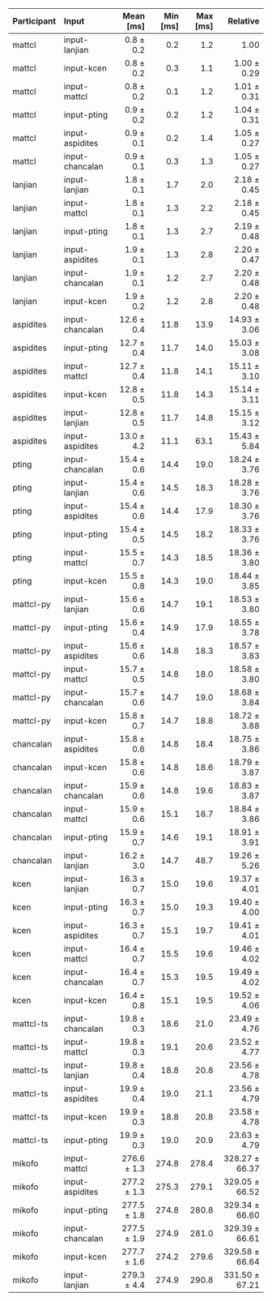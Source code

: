 | Participant | Input | Mean [ms] | Min [ms] | Max [ms] | Relative |
|:---|:---|---:|---:|---:|---:|
| mattcl | input-lanjian | 0.8 ± 0.2 | 0.2 | 1.2 | 1.00 |
| mattcl | input-kcen | 0.8 ± 0.2 | 0.3 | 1.1 | 1.00 ± 0.29 |
| mattcl | input-mattcl | 0.8 ± 0.2 | 0.1 | 1.2 | 1.01 ± 0.31 |
| mattcl | input-pting | 0.9 ± 0.2 | 0.2 | 1.2 | 1.04 ± 0.31 |
| mattcl | input-aspidites | 0.9 ± 0.1 | 0.2 | 1.4 | 1.05 ± 0.27 |
| mattcl | input-chancalan | 0.9 ± 0.1 | 0.3 | 1.3 | 1.05 ± 0.27 |
| lanjian | input-lanjian | 1.8 ± 0.1 | 1.7 | 2.0 | 2.18 ± 0.45 |
| lanjian | input-mattcl | 1.8 ± 0.1 | 1.3 | 2.2 | 2.18 ± 0.45 |
| lanjian | input-pting | 1.8 ± 0.1 | 1.3 | 2.7 | 2.19 ± 0.48 |
| lanjian | input-aspidites | 1.9 ± 0.1 | 1.3 | 2.8 | 2.20 ± 0.47 |
| lanjian | input-chancalan | 1.9 ± 0.1 | 1.2 | 2.7 | 2.20 ± 0.48 |
| lanjian | input-kcen | 1.9 ± 0.2 | 1.2 | 2.8 | 2.20 ± 0.48 |
| aspidites | input-chancalan | 12.6 ± 0.4 | 11.8 | 13.9 | 14.93 ± 3.06 |
| aspidites | input-pting | 12.7 ± 0.4 | 11.7 | 14.0 | 15.03 ± 3.08 |
| aspidites | input-mattcl | 12.7 ± 0.4 | 11.8 | 14.1 | 15.11 ± 3.10 |
| aspidites | input-kcen | 12.8 ± 0.5 | 11.8 | 14.3 | 15.14 ± 3.11 |
| aspidites | input-lanjian | 12.8 ± 0.5 | 11.7 | 14.8 | 15.15 ± 3.12 |
| aspidites | input-aspidites | 13.0 ± 4.2 | 11.1 | 63.1 | 15.43 ± 5.84 |
| pting | input-chancalan | 15.4 ± 0.6 | 14.4 | 19.0 | 18.24 ± 3.76 |
| pting | input-lanjian | 15.4 ± 0.6 | 14.5 | 18.3 | 18.28 ± 3.76 |
| pting | input-aspidites | 15.4 ± 0.6 | 14.4 | 17.9 | 18.30 ± 3.76 |
| pting | input-pting | 15.4 ± 0.5 | 14.5 | 18.2 | 18.33 ± 3.76 |
| pting | input-mattcl | 15.5 ± 0.7 | 14.3 | 18.5 | 18.36 ± 3.80 |
| pting | input-kcen | 15.5 ± 0.8 | 14.3 | 19.0 | 18.44 ± 3.85 |
| mattcl-py | input-lanjian | 15.6 ± 0.6 | 14.7 | 19.1 | 18.53 ± 3.80 |
| mattcl-py | input-pting | 15.6 ± 0.4 | 14.9 | 17.9 | 18.55 ± 3.78 |
| mattcl-py | input-aspidites | 15.6 ± 0.6 | 14.8 | 18.3 | 18.57 ± 3.83 |
| mattcl-py | input-mattcl | 15.7 ± 0.5 | 14.8 | 18.0 | 18.58 ± 3.80 |
| mattcl-py | input-chancalan | 15.7 ± 0.6 | 14.7 | 19.0 | 18.68 ± 3.84 |
| mattcl-py | input-kcen | 15.8 ± 0.7 | 14.7 | 18.8 | 18.72 ± 3.88 |
| chancalan | input-aspidites | 15.8 ± 0.6 | 14.8 | 18.4 | 18.75 ± 3.86 |
| chancalan | input-kcen | 15.8 ± 0.6 | 14.8 | 18.6 | 18.79 ± 3.87 |
| chancalan | input-chancalan | 15.9 ± 0.6 | 14.8 | 19.6 | 18.83 ± 3.87 |
| chancalan | input-mattcl | 15.9 ± 0.6 | 15.1 | 18.7 | 18.84 ± 3.86 |
| chancalan | input-pting | 15.9 ± 0.7 | 14.6 | 19.1 | 18.91 ± 3.91 |
| chancalan | input-lanjian | 16.2 ± 3.0 | 14.7 | 48.7 | 19.26 ± 5.26 |
| kcen | input-lanjian | 16.3 ± 0.7 | 15.0 | 19.6 | 19.37 ± 4.01 |
| kcen | input-pting | 16.3 ± 0.7 | 15.0 | 19.3 | 19.40 ± 4.00 |
| kcen | input-aspidites | 16.3 ± 0.7 | 15.1 | 19.7 | 19.41 ± 4.01 |
| kcen | input-mattcl | 16.4 ± 0.7 | 15.5 | 19.6 | 19.46 ± 4.02 |
| kcen | input-chancalan | 16.4 ± 0.7 | 15.3 | 19.5 | 19.49 ± 4.02 |
| kcen | input-kcen | 16.4 ± 0.8 | 15.1 | 19.5 | 19.52 ± 4.06 |
| mattcl-ts | input-chancalan | 19.8 ± 0.3 | 18.6 | 21.0 | 23.49 ± 4.76 |
| mattcl-ts | input-mattcl | 19.8 ± 0.3 | 19.1 | 20.6 | 23.52 ± 4.77 |
| mattcl-ts | input-lanjian | 19.8 ± 0.4 | 18.8 | 20.8 | 23.56 ± 4.78 |
| mattcl-ts | input-aspidites | 19.9 ± 0.4 | 19.0 | 21.1 | 23.56 ± 4.79 |
| mattcl-ts | input-kcen | 19.9 ± 0.3 | 18.8 | 20.8 | 23.58 ± 4.78 |
| mattcl-ts | input-pting | 19.9 ± 0.3 | 19.0 | 20.9 | 23.63 ± 4.79 |
| mikofo | input-mattcl | 276.6 ± 1.3 | 274.8 | 278.4 | 328.27 ± 66.37 |
| mikofo | input-aspidites | 277.2 ± 1.3 | 275.3 | 279.1 | 329.05 ± 66.52 |
| mikofo | input-pting | 277.5 ± 1.8 | 274.8 | 280.8 | 329.34 ± 66.60 |
| mikofo | input-chancalan | 277.5 ± 1.9 | 274.9 | 281.0 | 329.39 ± 66.61 |
| mikofo | input-kcen | 277.7 ± 1.6 | 274.2 | 279.6 | 329.58 ± 66.64 |
| mikofo | input-lanjian | 279.3 ± 4.4 | 274.9 | 290.8 | 331.50 ± 67.21 |
